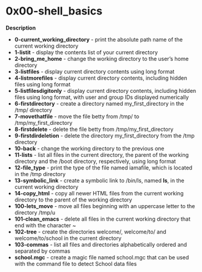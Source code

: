 # 0x00-shell_basics
**Description**
- **0-current_working_directory** - print the absolute path name of the current working directory
- **1-listit** - display the contents list of your current directory
- **2-bring_me_home** - change the working directory to the user’s home directory
- **3-listfiles** - display current directory contents using long format
- **4-listmorefiles** - display current directory contents, including hidden files using  long format
- **5-listfilesdigitonly** - display current directory contents, including hidden files using long format, with user and group IDs displayed numerically
- **6-firstdirectory** - create a directory named my_first_directory in the /tmp/ directory
- **7-movethatfile** - move the file betty from /tmp/ to /tmp/my_first_directory
- **8-firstdelete** - delete the file betty from /tmp/my_first_directory
- **9-firstdirdeletion** - delete the directory my_first_directory from the /tmp directory
- **10-back** - change the working directory to the previous one
- **11-lists** - list all files in the current directory, the parent of the working directory and the /boot directory, respectively, using long format
- **12-file_type** - print the type of the file named iamafile, which is located in the /tmp directory
- **13-symbolic_link** - create a symbolic link to /bin/ls, named __ls__, in the current working directory
- **14-copy_html** - copy all newer HTML files from the current working directory to the parent of the working directory
- **100-lets_move** - move all files beginning with an uppercase letter to the directory /tmp/u
- **101-clean_emacs** - delete all files in the current working directory that end with the character ~
- **102-tree** - create the directories welcome/, welcome/to/ and welcome/to/school in the current directory
- **103-commas** - list all files and directories alphabetically ordered and separated by commas
- **school.mgc** - create a magic file named school.mgc that can be used with the command file to detect School data files
